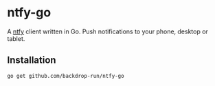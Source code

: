 # ntfy-go

A [ntfy](https://github.com/binwiederhier/ntfy) client written in Go. Push notifications to your phone, desktop or tablet.

## Installation

```bash
go get github.com/backdrop-run/ntfy-go
```